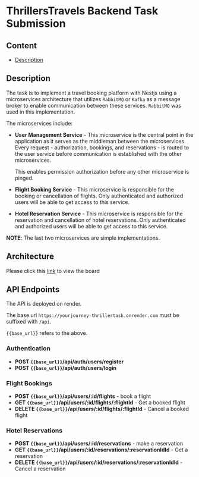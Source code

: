 # ThrillersTravels Backend Task Submission

## Content

- [Description](#description)

## Description

The task is to implement a travel booking platform with Nestjs using a microservices architecture that utilizes `RabbitMQ` or `Kafka` as a message broker to enable communication between these services. `RabbitMQ` was used in this implementation.

The microservices include:

- **User Management Service** - This microservice is the central point in the application as it serves as the middleman between the microservices. Every request - authorization, bookings, and reservations - is routed to the user service before communication is established with the other microservices.

  This enables permission authorization before any other microservice is pinged.

- **Flight Booking Service** -  This microservice is responsible for the booking or cancellation of flights. Only authenticated and authorized users will be able to get access to this service.

- **Hotel Reservation Service** -  This microservice is responsible for the reservation and cancellation of hotel reservations. Only authenticated and authorized users will be able to get access to this service.

**NOTE**: The last two microservices are simple implementations.

## Architecture

Please click this [link](<https://miro.com/app/board/uXjVKLYmoO4=/?share_link_id=533518134454>) to view the board

## API Endpoints

The API is deployed on render.

The base url `https://yourjourney-thrillertask.onrender.com` must be suffixed with `/api`.

`{{base_url}}` refers to the above.

### Authentication

- **POST `{{base_url}}`/api/auth/users/register**
- **POST `{{base_url}}`/api/auth/users/login**

### Flight Bookings

- **POST `{{base_url}}`/api/users/:id/flights** - book a flight
- **GET `{{base_url}}`/api/users/:id/flights/:flightId** - Get a booked flight
- **DELETE `{{base_url}}`/api/users/:id/flights/:flightId** - Cancel a booked flight

### Hotel Reservations

- **POST `{{base_url}}`/api/users/:id/reservations** - make a reservation
- **GET `{{base_url}}`/api/users/:id/reservations/:reservationIdId** - Get a reservation
- **DELETE `{{base_url}}`/api/users/:id/reservations/:reservationIdId** - Cancel a reservation
